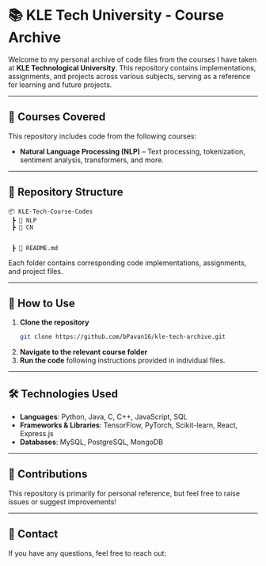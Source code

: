# 📚 KLE Tech University - Course Archive  

Welcome to my personal archive of code files from the courses I have taken at **KLE Technological University**. This repository contains implementations, assignments, and projects across various subjects, serving as a reference for learning and future projects.  

---

## 📖 Courses Covered  

This repository includes code from the following courses:  

- **Natural Language Processing (NLP)** – Text processing, tokenization, sentiment analysis, transformers, and more.  


---

## 📂 Repository Structure  

```
📦 KLE-Tech-Course-Codes
 ┣ 📂 NLP
 ┣ 📂 CN


 ┣ 📜 README.md

```

Each folder contains corresponding code implementations, assignments, and project files.  

---

## 🚀 How to Use  

1. **Clone the repository**  
   ```bash
   git clone https://github.com/bPavan16/kle-tech-archive.git
   ```
2. **Navigate to the relevant course folder**  
3. **Run the code** following instructions provided in individual files.  

---

## 🛠 Technologies Used  

- **Languages**: Python, Java, C, C++, JavaScript, SQL  
- **Frameworks & Libraries**: TensorFlow, PyTorch, Scikit-learn, React, Express.js  
- **Databases**: MySQL, PostgreSQL, MongoDB  

---

## 🤝 Contributions  

This repository is primarily for personal reference, but feel free to raise issues or suggest improvements!  

---

## 📩 Contact  

If you have any questions, feel free to reach out:  



